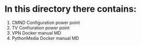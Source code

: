 # In this directory there contains: 
1. CMND Configuration power point 
2. TV Confiuration power point 
3. VPN Docker manual MD 
4. PythonMedia Docker manual MD
